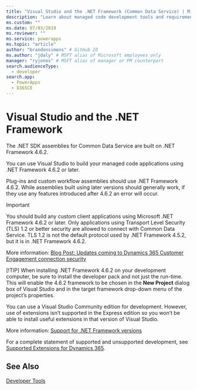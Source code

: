 ```yaml
---
title: "Visual Studio and the .NET Framework (Common Data Service) | Microsoft Docs" 
description: "Learn about managed code development tools and requirements."
ms.custom: ""
ms.date: 07/03/2019
ms.reviewer: ""
ms.service: powerapps
ms.topic: "article"
author: "brandonsimons" # GitHub ID
ms.author: "jdaly" # MSFT alias of Microsoft employees only
manager: "ryjones" # MSFT alias of manager or PM counterpart
search.audienceType: 
  - developer
search.app: 
  - PowerApps
  - D365CE
---
```

# Visual Studio and the .NET Framework

The .NET SDK assemblies for Common Data Service are built on .NET Framework 4.6.2. 

You can use Visual Studio to build your managed code applications using .NET Framework 4.6.2 or later. 

Plug-ins and custom workflow assemblies should use .NET Framework 4.6.2. While assemblies built using later versions should generally work, if they use any features introduced after 4.6.2 an error will occur.

> [!IMPORTANT]
> You should build any custom client applications using Microsoft .NET Framework 4.6.2 or later.
> Only applications using Transport Level Security (TLS) 1.2 or better security are allowed to connect with Common Data Service. TLS 1.2 is not the default protocol used by .NET Framework 4.5.2, but it is in .NET Framework 4.6.2. 
> 
> More information: [Blog Post: Updates coming to Dynamics 365 Customer Engagement connection security](https://blogs.msdn.microsoft.com/crm/2017/09/28/updates-coming-to-dynamics-365-customer-engagement-connection-security/)
> 
> [!TIP]
> When installing .NET Framework 4.6.2 on your development computer, be sure to install the developer pack and not just the run-time. This will enable the 4.6.2 framework to be chosen in the **New Project** dialog box of Visual Studio and in the target framework drop-down menu of the project’s properties.  

You can use a Visual Studio Community edition for development. However, use of extensions isn’t supported in the Express edition so you won’t be able to install useful extensions in that version of Visual Studio.

More information: [Support for .NET Framework versions](/dynamics365/customer-engagement/developer/supported-extensions#SupportNET)

For a complete statement of supported and unsupported development, see [Supported Extensions for Dynamics 365](/dynamics365/customer-engagement/developer/supported-extensions#SupportNET).

## See Also

 [Developer Tools](/dynamics365/customer-engagement/developer/developer-tools)
